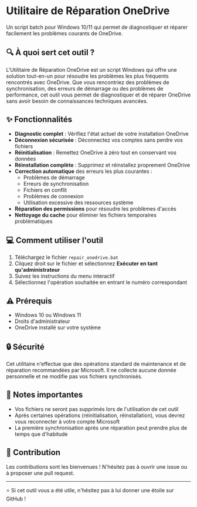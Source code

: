 # Utilitaire de Réparation OneDrive

Un script batch pour Windows 10/11 qui permet de diagnostiquer et réparer facilement les problèmes courants de OneDrive.

## 🔍 À quoi sert cet outil ?

L'Utilitaire de Réparation OneDrive est un script Windows qui offre une solution tout-en-un pour résoudre les problèmes les plus fréquents rencontrés avec OneDrive. Que vous rencontriez des problèmes de synchronisation, des erreurs de démarrage ou des problèmes de performance, cet outil vous permet de diagnostiquer et de réparer OneDrive sans avoir besoin de connaissances techniques avancées.

## ✨ Fonctionnalités

- **Diagnostic complet** : Vérifiez l'état actuel de votre installation OneDrive
- **Déconnexion sécurisée** : Déconnectez vos comptes sans perdre vos fichiers
- **Réinitialisation** : Remettez OneDrive à zéro tout en conservant vos données
- **Réinstallation complète** : Supprimez et réinstallez proprement OneDrive
- **Correction automatique** des erreurs les plus courantes :
  - Problèmes de démarrage
  - Erreurs de synchronisation
  - Fichiers en conflit
  - Problèmes de connexion
  - Utilisation excessive des ressources système
- **Réparation des permissions** pour résoudre les problèmes d'accès
- **Nettoyage du cache** pour éliminer les fichiers temporaires problématiques

## 💻 Comment utiliser l'outil

1. Téléchargez le fichier `repair_onedrive.bat`
2. Cliquez droit sur le fichier et sélectionnez **Exécuter en tant qu'administrateur**
3. Suivez les instructions du menu interactif
4. Sélectionnez l'opération souhaitée en entrant le numéro correspondant

## ⚠️ Prérequis

- Windows 10 ou Windows 11
- Droits d'administrateur
- OneDrive installé sur votre système

## 🔒 Sécurité

Cet utilitaire n'effectue que des opérations standard de maintenance et de réparation recommandées par Microsoft. Il ne collecte aucune donnée personnelle et ne modifie pas vos fichiers synchronisés.

## 📝 Notes importantes

- Vos fichiers ne seront pas supprimés lors de l'utilisation de cet outil
- Après certaines opérations (réinitialisation, réinstallation), vous devrez vous reconnecter à votre compte Microsoft
- La première synchronisation après une réparation peut prendre plus de temps que d'habitude

## 🤝 Contribution

Les contributions sont les bienvenues ! N'hésitez pas à ouvrir une issue ou à proposer une pull request.

---

⭐ Si cet outil vous a été utile, n'hésitez pas à lui donner une étoile sur GitHub !
